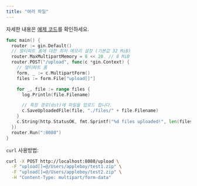 ```yaml
---
title: "여러 파일"
---
```


자세한 내용은 [예제 코드](https://github.com/gin-gonic/examples/tree/master/upload-file/multiple)를 확인하세요.

```go
func main() {
  router := gin.Default()
  // 멀티파트 폼에 대한 최저 메모리 설정 (기본값 32 MiB)
  router.MaxMultipartMemory = 8 << 20  // 8 MiB
  router.POST("/upload", func(c *gin.Context) {
    // 멀티파트 폼
    form, _ := c.MultipartForm()
    files := form.File["upload[]"]

    for _, file := range files {
      log.Println(file.Filename)

      // 특정 경로(dst)에 파일을 업로드 합니다.
      c.SaveUploadedFile(file, "./files/" + file.Filename)
    }
    c.String(http.StatusOK, fmt.Sprintf("%d files uploaded!", len(files)))
  })
  router.Run(":8080")
}
```

`curl` 사용방법:

```sh
curl -X POST http://localhost:8080/upload \
  -F "upload[]=@/Users/appleboy/test1.zip" \
  -F "upload[]=@/Users/appleboy/test2.zip" \
  -H "Content-Type: multipart/form-data"
```
